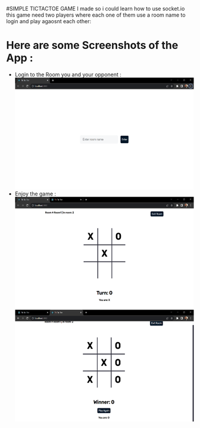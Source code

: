 #SIMPLE TICTACTOE GAME I made so i could learn how to use socket.io <br/>
this game need two players where each one of them use a room name to login and play agaosnt each other: <br/>
 # Here are some Screenshots of the App : <br/>
 - Login to the Room you and your opponent : <br/>
<img src="./TICTACpics/1.png" alt="index1" height="300px"/> <br/>
 - Enjoy the game : <br/>
<img src="./TICTACpics/2.png" alt="index1" height="300px"/> <br/>
<img src="./TICTACpics/3.png" alt="index1" height="300px"/> <br/>

